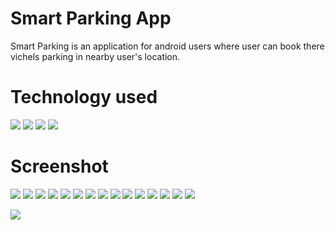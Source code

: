 # Smart Parking App
Smart Parking is an application for android users where user can book there vichels parking in nearby user's location.

# Technology used
![](Screenshort/image-002.png)
![](Screenshort/image-004.jpg)
![](Screenshort/image-006.jpg)
![](Screenshort/image-001.png)
# Screenshot

![](Screenshort/image-008.jpg)
![](Screenshort/image-009.jpg)
![](Screenshort/image-010.jpg)
![](Screenshort/image-011.jpg)
![](Screenshort/image-012.jpg)
![](Screenshort/image-013.jpg)
![](Screenshort/image-014.jpg)
![](Screenshort/image-015.jpg)
![](Screenshort/image-016.jpg)
![](Screenshort/image-017.jpg)
![](Screenshort/image-018.jpg)
![](Screenshort/image-019.jpg)
![](Screenshort/image-020.jpg)
![](Screenshort/image-021.jpg)
![](Screenshort/image-022.jpg)

<a href="https://github.com/remarkablemark/html-react-parser/graphs/contributors">
  <img src="https://avatars.githubusercontent.com/u/67496804?v=4">
</a>
